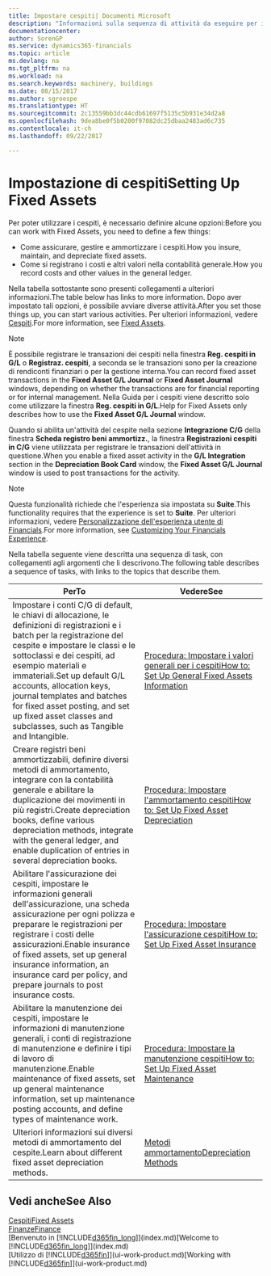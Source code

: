 ```yaml
---
title: Impostare cespiti| Documenti Microsoft
description: "Informazioni sulla sequenza di attività da eseguire per impostare i cespiti, ad esempio macchinari o edifici."
documentationcenter: 
author: SorenGP
ms.service: dynamics365-financials
ms.topic: article
ms.devlang: na
ms.tgt_pltfrm: na
ms.workload: na
ms.search.keywords: machinery, buildings
ms.date: 08/15/2017
ms.author: sgroespe
ms.translationtype: HT
ms.sourcegitcommit: 2c13559bb3dc44cdb61697f5135c5b931e34d2a8
ms.openlocfilehash: 9dea8be0f5b0200f97082dc25dbaa2483ad6c735
ms.contentlocale: it-ch
ms.lasthandoff: 09/22/2017

---
```

# <a name="setting-up-fixed-assets"></a><span data-ttu-id="89a1c-103">Impostazione di cespiti</span><span class="sxs-lookup"><span data-stu-id="89a1c-103">Setting Up Fixed Assets</span></span>
<span data-ttu-id="89a1c-104">Per poter utilizzare i cespiti, è necessario definire alcune opzioni:</span><span class="sxs-lookup"><span data-stu-id="89a1c-104">Before you can work with Fixed Assets, you need to define a few things:</span></span>  

* <span data-ttu-id="89a1c-105">Come assicurare, gestire e ammortizzare i cespiti.</span><span class="sxs-lookup"><span data-stu-id="89a1c-105">How you insure, maintain, and depreciate fixed assets.</span></span>  
* <span data-ttu-id="89a1c-106">Come si registrano i costi e altri valori nella contabilità generale.</span><span class="sxs-lookup"><span data-stu-id="89a1c-106">How you record costs and other values in the general ledger.</span></span>  

<span data-ttu-id="89a1c-107">Nella tabella sottostante sono presenti collegamenti a ulteriori informazioni.</span><span class="sxs-lookup"><span data-stu-id="89a1c-107">The table below has links to more information.</span></span> <span data-ttu-id="89a1c-108">Dopo aver impostato tali opzioni, è possibile avviare diverse attività.</span><span class="sxs-lookup"><span data-stu-id="89a1c-108">After you set those things up, you can start various activities.</span></span> <span data-ttu-id="89a1c-109">Per ulteriori informazioni, vedere [Cespiti](fa-manage.md).</span><span class="sxs-lookup"><span data-stu-id="89a1c-109">For more information, see [Fixed Assets](fa-manage.md).</span></span>  

> [!NOTE]  
>   <span data-ttu-id="89a1c-110">È possibile registrare le transazioni dei cespiti nella finestra **Reg. cespiti in G/L** o **Registraz. cespiti**, a seconda se le transazioni sono per la creazione di rendiconti finanziari o per la gestione interna.</span><span class="sxs-lookup"><span data-stu-id="89a1c-110">You can record fixed asset transactions in the **Fixed Asset G/L Journal** or **Fixed Asset Journal** windows, depending on whether the transactions are for financial reporting or for internal management.</span></span> <span data-ttu-id="89a1c-111">Nella Guida per i cespiti viene descritto solo come utilizzare la finestra **Reg. cespiti in G/L**.</span><span class="sxs-lookup"><span data-stu-id="89a1c-111">Help for Fixed Assets only describes how to use the **Fixed Asset G/L Journal** window.</span></span>  

<span data-ttu-id="89a1c-112">Quando si abilita un'attività del cespite nella sezione **Integrazione C/G** della finestra **Scheda registro beni ammortizz.**, la finestra **Registrazioni cespiti in C/G** viene utilizzata per registrare le transazioni dell'attività in questione.</span><span class="sxs-lookup"><span data-stu-id="89a1c-112">When you enable a fixed asset activity in the **G/L Integration** section in the **Depreciation Book Card** window, the **Fixed Asset G/L Journal** window is used to post transactions for the activity.</span></span>

> [!NOTE]  
>  <span data-ttu-id="89a1c-113">Questa funzionalità richiede che l'esperienza sia impostata su **Suite**.</span><span class="sxs-lookup"><span data-stu-id="89a1c-113">This functionality requires that the experience is set to **Suite**.</span></span> <span data-ttu-id="89a1c-114">Per ulteriori informazioni, vedere [Personalizzazione dell'esperienza utente di Financials](ui-experiences.md).</span><span class="sxs-lookup"><span data-stu-id="89a1c-114">For more information, see [Customizing Your Financials Experience](ui-experiences.md).</span></span>  

<span data-ttu-id="89a1c-115">Nella tabella seguente viene descritta una sequenza di task, con collegamenti agli argomenti che li descrivono.</span><span class="sxs-lookup"><span data-stu-id="89a1c-115">The following table describes a sequence of tasks, with links to the topics that describe them.</span></span>  

| <span data-ttu-id="89a1c-116">Per</span><span class="sxs-lookup"><span data-stu-id="89a1c-116">To</span></span> | <span data-ttu-id="89a1c-117">Vedere</span><span class="sxs-lookup"><span data-stu-id="89a1c-117">See</span></span> |
| --- | --- |
| <span data-ttu-id="89a1c-118">Impostare i conti C/G di default, le chiavi di allocazione, le definizioni di registrazioni e i batch per la registrazione del cespite e impostare le classi e le sottoclassi e dei cespiti, ad esempio materiali e immateriali.</span><span class="sxs-lookup"><span data-stu-id="89a1c-118">Set up default G/L accounts, allocation keys, journal templates and batches for fixed asset posting, and set up fixed asset classes and subclasses, such as Tangible and Intangible.</span></span> |[<span data-ttu-id="89a1c-119">Procedura: Impostare i valori generali per i cespiti</span><span class="sxs-lookup"><span data-stu-id="89a1c-119">How to: Set Up General Fixed Assets Information</span></span>](fa-how-setup-general.md) |
| <span data-ttu-id="89a1c-120">Creare registri beni ammortizzabili, definire diversi metodi di ammortamento, integrare con la contabilità generale e abilitare la duplicazione dei movimenti in più registri.</span><span class="sxs-lookup"><span data-stu-id="89a1c-120">Create depreciation books, define various depreciation methods, integrate with the general ledger, and enable duplication of entries in several depreciation books.</span></span> |[<span data-ttu-id="89a1c-121">Procedura: Impostare l'ammortamento cespiti</span><span class="sxs-lookup"><span data-stu-id="89a1c-121">How to: Set Up Fixed Asset Depreciation</span></span>](fa-how-setup-depreciation.md) |
| <span data-ttu-id="89a1c-122">Abilitare l'assicurazione dei cespiti, impostare le informazioni generali dell'assicurazione, una scheda assicurazione per ogni polizza e preparare le registrazioni per registrare i costi delle assicurazioni.</span><span class="sxs-lookup"><span data-stu-id="89a1c-122">Enable insurance of fixed assets, set up general insurance information, an insurance card per policy, and prepare journals to post insurance costs.</span></span> |[<span data-ttu-id="89a1c-123">Procedura: Impostare l'assicurazione cespiti</span><span class="sxs-lookup"><span data-stu-id="89a1c-123">How to: Set Up Fixed Asset Insurance</span></span>](fa-how-setup-insurance.md) |
| <span data-ttu-id="89a1c-124">Abilitare la manutenzione dei cespiti, impostare le informazioni di manutenzione generali, i conti di registrazione di manutenzione e definire i tipi di lavoro di manutenzione.</span><span class="sxs-lookup"><span data-stu-id="89a1c-124">Enable maintenance of fixed assets, set up general maintenance information, set up maintenance posting accounts, and define types of maintenance work.</span></span> |[<span data-ttu-id="89a1c-125">Procedura: Impostare la manutenzione cespiti</span><span class="sxs-lookup"><span data-stu-id="89a1c-125">How to: Set Up Fixed Asset Maintenance</span></span>](fa-how-setup-maintenance.md) |
| <span data-ttu-id="89a1c-126">Ulteriori informazioni sui diversi metodi di ammortamento del cespite.</span><span class="sxs-lookup"><span data-stu-id="89a1c-126">Learn about different fixed asset depreciation methods.</span></span> |[<span data-ttu-id="89a1c-127">Metodi ammortamento</span><span class="sxs-lookup"><span data-stu-id="89a1c-127">Depreciation Methods</span></span>](fa-depreciation-methods.md) |

## <a name="see-also"></a><span data-ttu-id="89a1c-128">Vedi anche</span><span class="sxs-lookup"><span data-stu-id="89a1c-128">See Also</span></span>
[<span data-ttu-id="89a1c-129">Cespiti</span><span class="sxs-lookup"><span data-stu-id="89a1c-129">Fixed Assets</span></span>](fa-manage.md)  
[<span data-ttu-id="89a1c-130">Finanze</span><span class="sxs-lookup"><span data-stu-id="89a1c-130">Finance</span></span>](finance.md)  
<span data-ttu-id="89a1c-131">[Benvenuto in [!INCLUDE[d365fin_long](includes/d365fin_long_md.md)]](index.md)</span><span class="sxs-lookup"><span data-stu-id="89a1c-131">[Welcome to [!INCLUDE[d365fin_long](includes/d365fin_long_md.md)]](index.md)</span></span>  
<span data-ttu-id="89a1c-132">[Utilizzo di [!INCLUDE[d365fin](includes/d365fin_md.md)]](ui-work-product.md)</span><span class="sxs-lookup"><span data-stu-id="89a1c-132">[Working with [!INCLUDE[d365fin](includes/d365fin_md.md)]](ui-work-product.md)</span></span>

